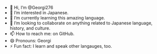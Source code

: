 - 👋 Hi, I’m @Georgi276
- 👀 I’m interested in Japanese.
- 🌱 I’m currently learning this amazing language.
- 💞️ I’m looking to collaborate on anything related to Japanese language, history, and culture.
- 📫 How to reach me: on GitHub.
- 😄 Pronouns: Georgi
- ⚡ Fun fact: I learn and speak other langauges, too.

<!---
Georgi276/Georgi276 is a ✨ special ✨ repository because its `README.md` (this file) appears on your GitHub profile.
You can click the Preview link to take a look at your changes.
--->
